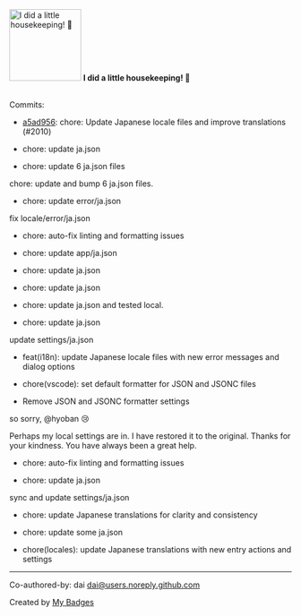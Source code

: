 <img src="https://my-badges.github.io/my-badges/chore-commit.png" alt="I did a little housekeeping! 🧹" title="I did a little housekeeping! 🧹" width="128">
<strong>I did a little housekeeping! 🧹</strong>
<br><br>

Commits:

- <a href="https://github.com/dai/Follow/commit/a5ad956ed2992454e2f4fd68aa1376896cdec308">a5ad956</a>: chore: Update Japanese locale files and improve translations (#2010)

* chore: update ja.json

* chore: update 6 ja.json files

chore: update and bump 6 ja.json files.

* chore: update error/ja.json

fix locale/error/ja.json

* chore: auto-fix linting and formatting issues

* chore: update app/ja.json

* chore: update ja.json

* chore: update ja.json

* chore: update ja.json and tested local.

* chore: update ja.json

update settings/ja.json

* feat(i18n): update Japanese locale files with new error messages and dialog options

* chore(vscode): set default formatter for JSON and JSONC files

* Remove JSON and JSONC formatter settings

so sorry, @hyoban 😢

Perhaps my local settings are in. I have restored it to the original. Thanks for your kindness. 
You have always been a great help.

* chore: auto-fix linting and formatting issues

* chore: update ja.json

sync and update settings/ja.json

* chore: update Japanese translations for clarity and consistency

* chore: update some ja.json

* chore(locales): update Japanese translations with new entry actions and settings

---------

Co-authored-by: dai <dai@users.noreply.github.com>


Created by <a href="https://github.com/my-badges/my-badges">My Badges</a>